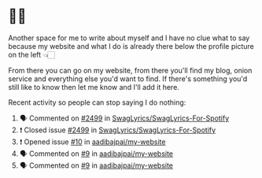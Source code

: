 # 👋🏻
<!--
**aadibajpai/aadibajpai** is a ✨ _special_ ✨ repository because its `README.md` (this file) appears on your GitHub profile.
-->
Another space for me to write about myself and I have no clue what to say because my website and what I do is already there below the profile picture on the left 👈🏻

From there you can go on my website, from there you'll find my blog, onion service and everything else you'd want to find.
If there's something you'd still like to know then let me know and I'll add it here.

Recent activity so people can stop saying I do nothing:
<!--START_SECTION:activity-->
1. 🗣 Commented on [#2499](https://github.com//SwagLyrics/SwagLyrics-For-Spotify/issues/2499) in [SwagLyrics/SwagLyrics-For-Spotify](https://github.com//SwagLyrics/SwagLyrics-For-Spotify)
2. ❗️ Closed issue [#2499](https://github.com//SwagLyrics/SwagLyrics-For-Spotify/issues/2499) in [SwagLyrics/SwagLyrics-For-Spotify](https://github.com//SwagLyrics/SwagLyrics-For-Spotify)
3. ❗️ Opened issue [#10](https://github.com//aadibajpai/my-website/issues/10) in [aadibajpai/my-website](https://github.com//aadibajpai/my-website)
4. 🗣 Commented on [#9](https://github.com//aadibajpai/my-website/issues/9) in [aadibajpai/my-website](https://github.com//aadibajpai/my-website)
5. 🗣 Commented on [#9](https://github.com//aadibajpai/my-website/issues/9) in [aadibajpai/my-website](https://github.com//aadibajpai/my-website)
<!--END_SECTION:activity-->
